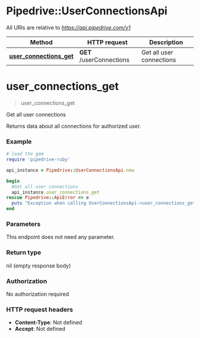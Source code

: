 # Pipedrive::UserConnectionsApi

All URIs are relative to *https://api.pipedrive.com/v1*

Method | HTTP request | Description
------------- | ------------- | -------------
[**user_connections_get**](UserConnectionsApi.md#user_connections_get) | **GET** /userConnections | Get all user connections


# **user_connections_get**
> user_connections_get

Get all user connections

Returns data about all connections for authorized user.

### Example
```ruby
# load the gem
require 'pipedrive-ruby'

api_instance = Pipedrive::UserConnectionsApi.new

begin
  #Get all user connections
  api_instance.user_connections_get
rescue Pipedrive::ApiError => e
  puts "Exception when calling UserConnectionsApi->user_connections_get: #{e}"
end
```

### Parameters
This endpoint does not need any parameter.

### Return type

nil (empty response body)

### Authorization

No authorization required

### HTTP request headers

 - **Content-Type**: Not defined
 - **Accept**: Not defined



